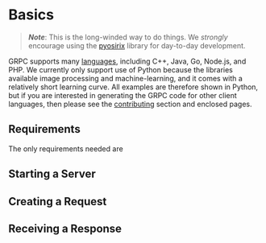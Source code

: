 # Basics

> ___Note___: This is the long-winded way to do things. We _strongly_ encourage using the [pyosirix](404.html) library
  for day-to-day development. 
 
GRPC supports many [languages](https://grpc.io/docs/languages/), including C++, Java, Go, Node.js, and PHP. 
We currently only support use of Python because the libraries available image processing and machine-learning,
and it comes with a relatively short learning curve. All examples are therefore shown in Python, but if you are 
interested in generating the GRPC code for other client languages, then please see the 
[contributing](../contributing/README.md) section and enclosed pages.

## Requirements
The only requirements needed are

## Starting a Server

## Creating a Request

## Receiving a Response

